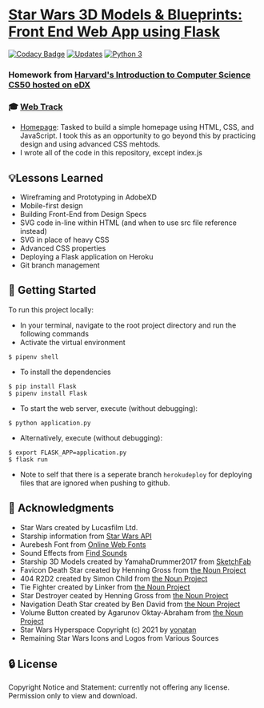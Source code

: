 # [Star Wars 3D Models & Blueprints: Front End Web App using Flask](https://star-wars-3d-models-blueprints.herokuapp.com/)
[![Codacy Badge](https://api.codacy.com/project/badge/Grade/b3f48465461641bc8c5fd78b00af8655)](https://app.codacy.com/gh/JacobGrisham/Star-Wars-Front-End-Web-App-using-Flask?utm_source=github.com&utm_medium=referral&utm_content=JacobGrisham/Star-Wars-Front-End-Web-App-using-Flask&utm_campaign=Badge_Grade)
[![Updates](https://pyup.io/repos/github/JacobGrisham/Star-Wars-Front-End-Web-App-using-Flask/shield.svg)](https://pyup.io/repos/github/JacobGrisham/Star-Wars-Front-End-Web-App-using-Flask/)
[![Python 3](https://pyup.io/repos/github/JacobGrisham/Star-Wars-Front-End-Web-App-using-Flask/python-3-shield.svg)](https://pyup.io/repos/github/JacobGrisham/Star-Wars-Front-End-Web-App-using-Flask/)
### Homework from [Harvard's Introduction to Computer Science CS50 hosted on eDX](https://www.edx.org/course/cs50s-introduction-to-computer-science)
### 🎓 [Web Track](https://cs50.harvard.edu/x/2020/tracks/web/)
- [Homepage](https://cs50.harvard.edu/x/2020/tracks/web/homepage/): Tasked to build a simple homepage using HTML, CSS, and JavaScript. I took this as an opportunity to go beyond this by practicing design and using advanced CSS mehtods.
- I wrote all of the code in this repository, except index.js

## 💡Lessons Learned
- Wireframing and Prototyping in AdobeXD
- Mobile-first design
- Building Front-End from Design Specs
- SVG code in-line within HTML (and when to use src file reference instead)
- SVG in place of heavy CSS
- Advanced CSS properties
- Deploying a Flask application on Heroku
- Git branch management

## 🚀 Getting Started
To run this project locally:
- In your terminal, navigate to the root project directory and run the following commands
- Activate the virtual environment
```
$ pipenv shell
```
- To install the dependencies
```
$ pip install Flask
$ pipenv install Flask
```
- To start the web server, execute (without debugging):
```
$ python application.py 
```
- Alternatively, execute (without debugging):
```
$ export FLASK_APP=application.py
$ flask run
```
- Note to self that there is a seperate branch `herokudeploy` for deploying files that are ignored when pushing to github.

## 📣 Acknowledgments
- Star Wars created by Lucasfilm Ltd.
- Starship information from [Star Wars API](https://swapi.dev/)
- Aurebesh Font from [Online Web Fonts](https://www.onlinewebfonts.com/download/ad4908c2b00349b5ccefeb6be87ce49c)
- Sound Effects from [Find Sounds](https://www.findsounds.com/ISAPI/search.dll?start=21&keywords=Star%20Wars&seed=40)
- Starship 3D Models created by YamahaDrummer2017 from [SketchFab](https://sketchfab.com/yamahadrummer2017)
- Favicon Death Star created by Henning Gross from [the Noun Project](https://thenounproject.com/search/?q=death+star&i=1007126)
- 404 R2D2 created by Simon Child from [the Noun Project](https://thenounproject.com/search/?q=droid+star+wars&i=367715)
- Tie Fighter created by Linker from [the Noun Project](https://thenounproject.com/search/?q=tie+fighter&i=2202280)
- Star Destroyer ceated by Henning Gross from [the Noun Project](https://thenounproject.com/search/?q=star+destroyer&i=994294)
- Navigation Death Star created by Ben David from [the Noun Project](https://thenounproject.com/search/?q=death+star&i=1571954)
- Volume Button created by Agarunov Oktay-Abraham from [the Noun Project](https://thenounproject.com/search/?q=volume&i=576880)
- Star Wars Hyperspace Copyright (c) 2021 by [yonatan](https://codepen.io/ybensira/pen/byYNBZ)
- Remaining Star Wars Icons and Logos from Various Sources

## 🔒 License
Copyright Notice and Statement: currently not offering any license. Permission only to view and download.